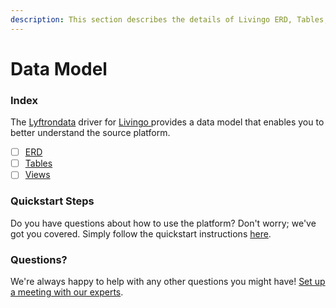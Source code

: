 ```yaml
---
description: This section describes the details of Livingo ERD, Tables, and Views.
---
```


# Data Model

### Index

The  [Lyftrondata](https://www.lyftrondata.com/) driver for [Livingo](https://www.lyftrondata.com/integration/livingo/)[ ](https://www.lyftrondata.com/integration/livingo/)provides a data model that enables you to better understand the source platform.

* [ ] [ERD](../../../marketing-analytics/livingo/data-model/erd.md)
* [ ] [Tables](../../../marketing-analytics/livingo/data-model/tables.md)
* [ ] [Views](../../../marketing-analytics/livingo/data-model/views.md)

### Quickstart Steps

Do you have questions about how to use the platform? Don't worry; we've got you covered. Simply follow the quickstart instructions [here](../../../../quickstart-steps.md).

### Questions? <a href="#questions" id="questions"></a>

We're always happy to help with any other questions you might have! [Set up a meeting with our experts](https://www.lyftrondata.com/book-a-meeting/).

